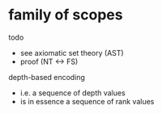 
# family of scopes

todo
- see axiomatic set theory (AST)
- proof (NT <-> FS)

depth-based encoding
- i.e. a sequence of depth values
- is in essence a sequence of rank values
